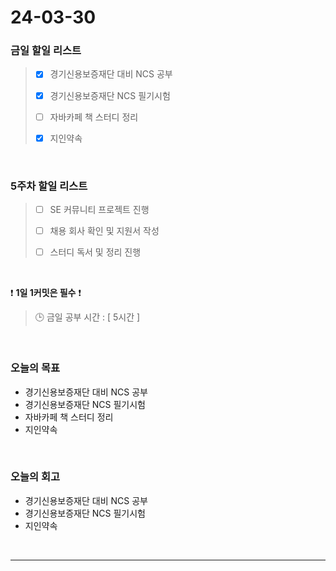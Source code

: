 # 24-03-30
### 금일 할일 리스트
> - [x]  경기신용보증재단 대비 NCS 공부
>
> - [x]  경기신용보증재단 NCS 필기시험
>
> - [ ]  자바카페 책 스터디 정리
>
> - [x]  지인약속

<br/>

### 5주차 할일 리스트  
> - [ ]  SE 커뮤니티 프로젝트 진행
>
> - [ ]  채용 회사 확인 및 지원서 작성
>
> - [ ]  스터디 독서 및 정리 진행

<br/>

❗ **1일 1커밋은 필수** ❗
> 🕒 금일 공부 시간 : [ 5시간 ]

<br/>

### 오늘의 목표
- 경기신용보증재단 대비 NCS 공부
- 경기신용보증재단 NCS 필기시험
- 자바카페 책 스터디 정리
- 지인약속

<br>

### 오늘의 회고
- 경기신용보증재단 대비 NCS 공부
- 경기신용보증재단 NCS 필기시험
- 지인약속


<br/>

------------  
